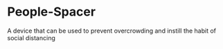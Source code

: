 # People-Spacer
A device that can be used to prevent overcrowding and instill the habit of social distancing 
